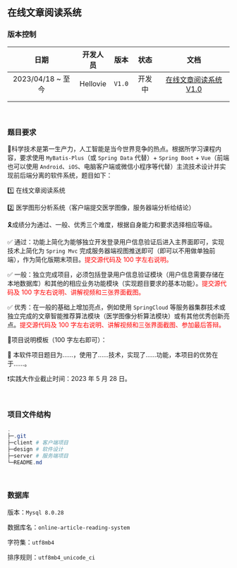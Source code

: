 ## 在线文章阅读系统

### 版本控制

|       日期        | 开发人员 |  版本  |  状态  |                             文档                             |
| :---------------: | :------: | :----: | :----: | :----------------------------------------------------------: |
| 2023/04/18 ~ 至今 | Hellovie | `V1.0` | 开发中 | [在线文章阅读系统V1.0](.\design\迭代一\在线文章阅读系统V1.0.md) |
|                   |          |        |        |                                                              |
|                   |          |        |        |                                                              |

<br>

### 题目要求

🔖科学技术是第一生产力，人工智能是当今世界竞争的热点。根据所学习课程内容，要求使用 `MyBatis-Plus`（或 `Spring Data` 代替）+ `Spring Boot` + `Vue`（前端也可以使用 `Android`、`iOS`、电脑客户端或微信小程序等代替）主流技术设计并实现前后端分离的软件系统，题目如下：

1️⃣ 在线文章阅读系统

2️⃣ 医学图形分析系统（客户端提交医学图像，服务器端分析给结论）

🎗️成绩分为通过、一般、优秀三个难度，根据自身能力和要求选择相应等级。

✅ 通过：功能上简化为能够独立开发登录用户信息验证后进入主界面即可，实现技术上简化为 `Spring Mvc` 完成服务器端视图推送即可（即可以不用做单独前端），作为简化版期末项目。<font color="red">提交源代码及 100 字左右说明。</font>

✅ 一般：独立完成项目，必须包括登录用户信息验证模块（用户信息需要存储在本地数据库）和其他的相应业务功能模块（实现题目要求的基本功能）。<font color="red">提交源代码及 100 字左右说明、讲解视频和三张界面截图。</font>

✅ 优秀：在一般的基础上增加亮点，例如使用 `SpringCloud` 等服务器集群技术或独立完成的文章智能推荐算法模块（医学图像分析算法模块）或有其他优秀创新亮点。<font color="red">提交源代码及 100 字左右说明、讲解视频和三张界面截图、参加最后答辩。</font>

🎈项目说明模板（100 字左右即可）：

📄 本软件项目题目为......，使用了......技术，实现了......功能，本项目的优势在于......。

❗实践大作业截止时间：2023 年 5 月 28 日。

<br>

### 项目文件结构

```powershell
.
├─.git
├─client # 客户端项目
├─design # 软件设计
├─server # 服务端项目
└─README.md
```

<br>

### 数据库

版本：`Mysql 8.0.28`

数据库名：`online-article-reading-system`

字符集：`utf8mb4`

排序规则：`utf8mb4_unicode_ci`

<br>